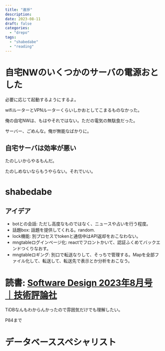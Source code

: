 ```yaml
---
title: "進捗"
description:
date: 2023-08-11
draft: false
categories:
  - "drepo"
tags:
  - "shabedabe"
  - "reading"
---
```


# 自宅NWのいくつかのサーバの電源おとした

必要に応じて起動するようにするよ。

wifiルーターとVPNルーターくらいしかおとしてこまるものなかった。

俺の自宅NWは、もはやそれではない。ただの電気の無駄食だった。

サーバー、ごめんな。俺が無能なばかりに。

## 自宅サーバは効率が悪い

たのしいからやるもんだ。

たのしめないならもうやらない。それでいい。

# shabedabe

## アイデア

- botとの会話: ただし高度なものではなく、ニュースや占いを行う程度。
- 話題box: 話題を提供してくれる。random.
- lock機能: 別プロセスでtokenと通信中はAPI返却をおこなわない。
- mngtableログインページ化: reactでフロントかいて、認証ふくめてバックエンドつくりなおす。
- mngtableロギング: 別口で転送なりして、そっちで管理する。Mapを全部ファイル化して、転送して、転送先で表示とか分析をおこなう。

# 読書: [Software Design 2023年8月号｜技術評論社](https://gihyo.jp/magazine/SD/archive/2023/202308)

TiDBなんもわからんかったので雰囲気だけでも理解したい。

P84まで

# データベーススペシャリスト
